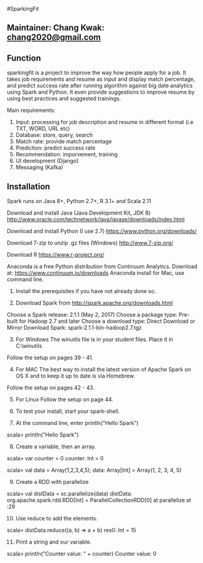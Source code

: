 #SparkingFit

## Maintainer:  Chang Kwak:  chang2020@gmail.com



## Function
sparkingfit is a project to improve the way how people apply for a job.  It takes job requirements and resume as input and display match percentage, and predict success rate after running algorithm against big date analytics using Spark and Python. It even provide suggestions to improve resume by using best practices and suggested trainings.

Main requirements:
1) Input: processing for job description and resume in different format (i.e TXT, WORD, URL etc)
2) Database: store, query, search
3) Match rate: provide match percentage
4) Prediction: predict success rate
5) Recommendation: imporvement, training
6) UI development (Django)
7) Messaging (Kafka)

## Installation
Spark runs on Java 8+, Python 2.7+, R 3.1+ and Scala 2.11

Download and install Java
(Java Development Kit, JDK 8)
http://www.oracle.com/technetwork/java/javase/downloads/index.html

Download and install Python (I use 2.7)
https://www.python.org/downloads/

Download 7-zip to unzip .gz files (Windows)
http://www.7-zip.org/

Download R
https://www.r-project.org/

Anaconda is a free Python distribution from Continuum Analytics.
Download at:
https://www.continuum.io/downloads
Anaconda install for Mac, use command line.



1. Install the prerequisites if you have not already done so.




2. Download Spark from
http://spark.apache.org/downloads.html

Choose a Spark release: 2.1.1 (May 2, 2017)
Choose a package type: Pre-built for Hadoop 2.7 and later
Choose a download type: Direct Download or Mirror
Download Spark: spark-2.1.1-bin-hadoop2.7.tgz



3. For Windows
The winutils file is in your student files. Place it in C:\winutils

Follow the setup on pages 39 - 41.


4. For MAC
The best way to install the latest version of Apache Spark on
OS X and to keep it up to date is via Homebrew.

Follow the setup on pages 42 - 43.


5. For Linux
Follow the setup on page 44.



6. To test your install, start your spark-shell.



7. At the command line, enter println("Hello Spark")

scala> println("Hello Spark")



8. Create a variable, then an array.

scala> var counter = 0
counter: Int = 0

scala> val data = Array(1,2,3,4,5);
data: Array[Int] = Array(1, 2, 3, 4, 5)



9. Create a RDD with parallelize

scala> val distData = sc.parallelize(data)
distData: org.apache.spark.rdd.RDD[Int] =
ParallelCollectionRDD[0] at parallelize
at <console>:29



10. Use reduce to add the elements.

scala> distData.reduce((a, b) => a + b)
res0: Int = 15



11. Print a string and our variable.

scala> println("Counter value: " + counter)
Counter value: 0